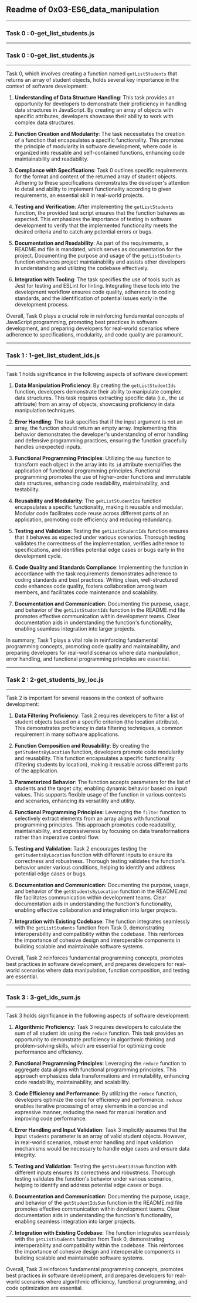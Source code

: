 ## Readme of 0x03-ES6_data_manipulation
---

### Task 0 : 0-get_list_students.js
---

### Task 0 : 0-get_list_students.js
---

Task 0, which involves creating a function named `getListStudents` that returns an array of student objects, holds several key importance in the context of software development:

1. **Understanding of Data Structure Handling**: This task provides an opportunity for developers to demonstrate their proficiency in handling data structures in JavaScript. By creating an array of objects with specific attributes, developers showcase their ability to work with complex data structures.

2. **Function Creation and Modularity**: The task necessitates the creation of a function that encapsulates a specific functionality. This promotes the principle of modularity in software development, where code is organized into reusable and self-contained functions, enhancing code maintainability and readability.

3. **Compliance with Specifications**: Task 0 outlines specific requirements for the format and content of the returned array of student objects. Adhering to these specifications demonstrates the developer's attention to detail and ability to implement functionality according to given requirements, an essential skill in real-world projects.

4. **Testing and Verification**: After implementing the `getListStudents` function, the provided test script ensures that the function behaves as expected. This emphasizes the importance of testing in software development to verify that the implemented functionality meets the desired criteria and to catch any potential errors or bugs.

5. **Documentation and Readability**: As part of the requirements, a README.md file is mandated, which serves as documentation for the project. Documenting the purpose and usage of the `getListStudents` function enhances project maintainability and assists other developers in understanding and utilizing the codebase effectively.

6. **Integration with Tooling**: The task specifies the use of tools such as Jest for testing and ESLint for linting. Integrating these tools into the development workflow ensures code quality, adherence to coding standards, and the identification of potential issues early in the development process.

Overall, Task 0 plays a crucial role in reinforcing fundamental concepts of JavaScript programming, promoting best practices in software development, and preparing developers for real-world scenarios where adherence to specifications, modularity, and code quality are paramount.

---

### Task 1 : 1-get_list_student_ids.js
---

Task 1 holds significance in the following aspects of software development:

1. **Data Manipulation Proficiency**: By creating the `getListStudentIds` function, developers demonstrate their ability to manipulate complex data structures. This task requires extracting specific data (i.e., the `id` attribute) from an array of objects, showcasing proficiency in data manipulation techniques.

2. **Error Handling**: The task specifies that if the input argument is not an array, the function should return an empty array. Implementing this behavior demonstrates the developer's understanding of error handling and defensive programming practices, ensuring the function gracefully handles unexpected inputs.

3. **Functional Programming Principles**: Utilizing the `map` function to transform each object in the array into its `id` attribute exemplifies the application of functional programming principles. Functional programming promotes the use of higher-order functions and immutable data structures, enhancing code readability, maintainability, and testability.

4. **Reusability and Modularity**: The `getListStudentIds` function encapsulates a specific functionality, making it reusable and modular. Modular code facilitates code reuse across different parts of an application, promoting code efficiency and reducing redundancy.

5. **Testing and Validation**: Testing the `getListStudentIds` function ensures that it behaves as expected under various scenarios. Thorough testing validates the correctness of the implementation, verifies adherence to specifications, and identifies potential edge cases or bugs early in the development cycle.

6. **Code Quality and Standards Compliance**: Implementing the function in accordance with the task requirements demonstrates adherence to coding standards and best practices. Writing clean, well-structured code enhances code quality, fosters collaboration among team members, and facilitates code maintenance and scalability.

7. **Documentation and Communication**: Documenting the purpose, usage, and behavior of the `getListStudentIds` function in the README.md file promotes effective communication within development teams. Clear documentation aids in understanding the function's functionality, enabling seamless integration into larger projects.

In summary, Task 1 plays a vital role in reinforcing fundamental programming concepts, promoting code quality and maintainability, and preparing developers for real-world scenarios where data manipulation, error handling, and functional programming principles are essential.

---

### Task 2 : 2-get_students_by_loc.js
---

Task 2 is important for several reasons in the context of software development:

1. **Data Filtering Proficiency**: Task 2 requires developers to filter a list of student objects based on a specific criterion (the location attribute). This demonstrates proficiency in data filtering techniques, a common requirement in many software applications.

2. **Function Composition and Reusability**: By creating the `getStudentsByLocation` function, developers promote code modularity and reusability. This function encapsulates a specific functionality (filtering students by location), making it reusable across different parts of the application.

3. **Parameterized Behavior**: The function accepts parameters for the list of students and the target city, enabling dynamic behavior based on input values. This supports flexible usage of the function in various contexts and scenarios, enhancing its versatility and utility.

4. **Functional Programming Principles**: Leveraging the `filter` function to selectively extract elements from an array aligns with functional programming principles. This approach promotes code readability, maintainability, and expressiveness by focusing on data transformations rather than imperative control flow.

5. **Testing and Validation**: Task 2 encourages testing the `getStudentsByLocation` function with different inputs to ensure its correctness and robustness. Thorough testing validates the function's behavior under various conditions, helping to identify and address potential edge cases or bugs.

6. **Documentation and Communication**: Documenting the purpose, usage, and behavior of the `getStudentsByLocation` function in the README.md file facilitates communication within development teams. Clear documentation aids in understanding the function's functionality, enabling effective collaboration and integration into larger projects.

7. **Integration with Existing Codebase**: The function integrates seamlessly with the `getListStudents` function from Task 0, demonstrating interoperability and compatibility within the codebase. This reinforces the importance of cohesive design and interoperable components in building scalable and maintainable software systems.

Overall, Task 2 reinforces fundamental programming concepts, promotes best practices in software development, and prepares developers for real-world scenarios where data manipulation, function composition, and testing are essential.

---

### Task 3 : 3-get_ids_sum.js
---

Task 3 holds significance in the following aspects of software development:

1. **Algorithmic Proficiency**: Task 3 requires developers to calculate the sum of all student ids using the `reduce` function. This task provides an opportunity to demonstrate proficiency in algorithmic thinking and problem-solving skills, which are essential for optimizing code performance and efficiency.

2. **Functional Programming Principles**: Leveraging the `reduce` function to aggregate data aligns with functional programming principles. This approach emphasizes data transformations and immutability, enhancing code readability, maintainability, and scalability.

3. **Code Efficiency and Performance**: By utilizing the `reduce` function, developers optimize the code for efficiency and performance. `reduce` enables iterative processing of array elements in a concise and expressive manner, reducing the need for manual iteration and improving code performance.

4. **Error Handling and Input Validation**: Task 3 implicitly assumes that the input `students` parameter is an array of valid student objects. However, in real-world scenarios, robust error handling and input validation mechanisms would be necessary to handle edge cases and ensure data integrity.

5. **Testing and Validation**: Testing the `getStudentIdsSum` function with different inputs ensures its correctness and robustness. Thorough testing validates the function's behavior under various scenarios, helping to identify and address potential edge cases or bugs.

6. **Documentation and Communication**: Documenting the purpose, usage, and behavior of the `getStudentIdsSum` function in the README.md file promotes effective communication within development teams. Clear documentation aids in understanding the function's functionality, enabling seamless integration into larger projects.

7. **Integration with Existing Codebase**: The function integrates seamlessly with the `getListStudents` function from Task 0, demonstrating interoperability and compatibility within the codebase. This reinforces the importance of cohesive design and interoperable components in building scalable and maintainable software systems.

Overall, Task 3 reinforces fundamental programming concepts, promotes best practices in software development, and prepares developers for real-world scenarios where algorithmic efficiency, functional programming, and code optimization are essential.

---


